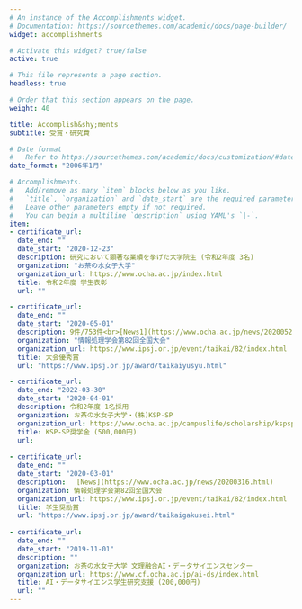 ```yaml
---
# An instance of the Accomplishments widget.
# Documentation: https://sourcethemes.com/academic/docs/page-builder/
widget: accomplishments

# Activate this widget? true/false
active: true

# This file represents a page section.
headless: true

# Order that this section appears on the page.
weight: 40

title: Accomplish&shy;ments
subtitle: 受賞・研究費 

# Date format
#   Refer to https://sourcethemes.com/academic/docs/customization/#date-format
date_format: "2006年1月"

# Accomplishments.
#   Add/remove as many `item` blocks below as you like.
#   `title`, `organization` and `date_start` are the required parameters.
#   Leave other parameters empty if not required.
#   You can begin a multiline `description` using YAML's `|-`.
item:
- certificate_url: 
  date_end: ""
  date_start: "2020-12-23"
  description: 研究において顕著な業績を挙げた大学院生 (令和2年度 3名)
  organization: "お茶の水女子大学"
  organization_url: https://www.ocha.ac.jp/index.html
  title: 令和2年度 学生表彰
  url: ""

- certificate_url: 
  date_end: ""
  date_start: "2020-05-01"
  description: 9件/753件<br>[News1](https://www.ocha.ac.jp/news/20200529.html)　[News2](https://www.chronogenesis.org/ja/news/2020-03-kobayashi.html)
  organization: "情報処理学会第82回全国大会"
  organization_url: https://www.ipsj.or.jp/event/taikai/82/index.html
  title: 大会優秀賞
  url: "https://www.ipsj.or.jp/award/taikaiyusyu.html"

- certificate_url: 
  date_end: "2022-03-30"
  date_start: "2020-04-01"
  description: 令和2年度 1名採用
  organization: お茶の水女子大学・(株)KSP-SP
  organization_url: https://www.ocha.ac.jp/campuslife/scholarship/kspsp.html
  title: KSP-SP奨学金 (500,000円)
  url: 
  
- certificate_url:
  date_end: ""
  date_start: "2020-03-01"
  description: 　[News](https://www.ocha.ac.jp/news/20200316.html)
  organization: 情報処理学会第82回全国大会
  organization_url: https://www.ipsj.or.jp/event/taikai/82/index.html
  title: 学生奨励賞
  url: "https://www.ipsj.or.jp/award/taikaigakusei.html"
  
- certificate_url: 
  date_end: ""
  date_start: "2019-11-01"
  description: ""
  organization: お茶の水女子大学 文理融合AI・データサイエンスセンター
  organization_url: https://www.cf.ocha.ac.jp/ai-ds/index.html
  title: AI・データサイエンス学生研究支援 (200,000円)
  url: ""
---
```

